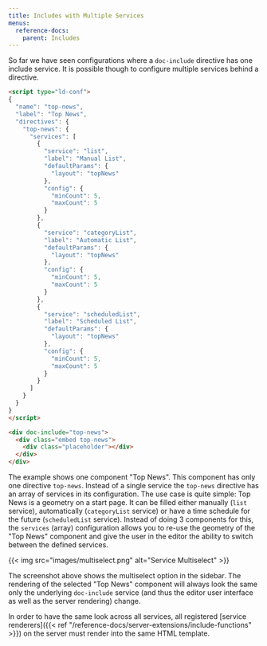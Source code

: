 ```yaml
---
title: Includes with Multiple Services
menus:
  reference-docs:
    parent: Includes
---
```


So far we have seen configurations where a `doc-include` directive has one include service. It is possible though to configure multiple services behind a directive.

```html
<script type="ld-conf">
{
  "name": "top-news",
  "label": "Top News",
  "directives": {
    "top-news": {
      "services": [
        {
          "service": "list",
          "label": "Manual List",
          "defaultParams": {
            "layout": "topNews"
          },
          "config": {
            "minCount": 5,
            "maxCount": 5
          }
        },
        {
          "service": "categoryList",
          "label": "Automatic List",
          "defaultParams": {
            "layout": "topNews"
          },
          "config": {
            "minCount": 5,
            "maxCount": 5
          }
        },
        {
          "service": "scheduledList",
          "label": "Scheduled List",
          "defaultParams": {
            "layout": "topNews"
          },
          "config": {
            "minCount": 5,
            "maxCount": 5
          }
        }
      ]
    }
  }
}
</script>

<div doc-include="top-news">
  <div class="embed top-news">
    <div class="placeholder"></div>
  </div>
</div>
```

The example shows one component "Top News". This component has only one directive `top-news`. Instead of a single service the `top-news` directive has an array of services in its configuration. The use case is quite simple: Top News is a geometry on a start page. It can be filled either manually (`list` service), automatically (`categoryList` service) or have a time schedule for the future (`scheduledList` service). Instead of doing 3 components for this, the `services` (array) configuration allows you to re-use the geometry of the "Top News" component and give the user in the editor the ability to switch between the defined services.

{{< img src="images/multiselect.png" alt="Service Multiselect" >}}

The screenshot above shows the multiselect option in the sidebar. The rendering of the selected "Top News" component will always look the same only the underlying `doc-include` service (and thus the editor user interface as well as the server rendering) change.

In order to have the same look across all services, all registered [service renderers]({{< ref "/reference-docs/server-extensions/include-functions" >}}) on the server must render into the same HTML template.
